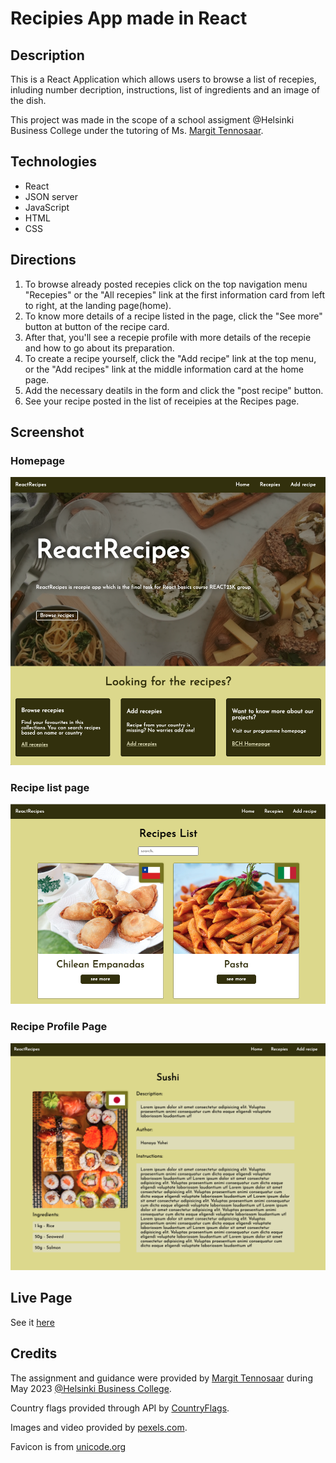 # Recipies App made in React

## Description
This is a React Application which allows users to browse a list of recepies, inluding number decription, instructions, list of ingredients and an image of the dish.

This project was made in the scope of a school assigment @Helsinki Business College under the tutoring of Ms. [Margit Tennosaar](https://github.com/margittennosaar).

## Technologies
- React
- JSON server
- JavaScript
- HTML
- CSS

## Directions

1. To browse already posted recepies click on the top navigation menu "Recepies" or the "All recepies" link at the first information card from left to right, at the landing page(home).
2. To know more details of a recipe listed in the page, click the "See more" button at button of the recipe card.
3. After that, you'll see a recepie profile with more details of the recepie and how to go about its preparation.
4. To create a recipe yourself, click the "Add recipe" link at the top menu, or the "Add recipes" link at the middle information card at the home page.
5. Add the necessary deatils in the form and click the "post recipe" button.
6. See your recipe posted in the list of receipies at the Recipes page.


## Screenshot

### Homepage

![Homepage](src/assets/screenshots/Screenshot-Homepage.webp)

### Recipe list page

![RecipesList](src/assets/screenshots/Screenshot-RecipeList.webp)

### Recipe Profile Page

![RecipeProfile](src/assets/screenshots/Screenshot-RecipeProfile.webp)

## Live Page

See it [here](https://public.bc.fi/s2300106/react_recipes/)

## Credits

The assignment and guidance were provided by [Margit Tennosaar](https://github.com/margittennosaar) during May 2023 [@Helsinki Business College](https://www.bc.fi/).

Country flags provided through API by [CountryFlags](https://flagsapi.com/).

Images and video provided by [pexels.com](https://www.pexels.com/).

Favicon is from [unicode.org](https://unicode.org/emoji/charts/emoji-list.html#1f957)
